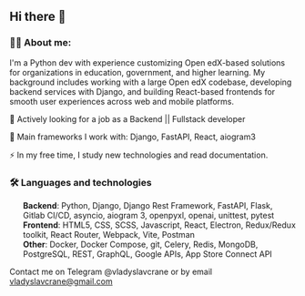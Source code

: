 ## Hi there 👋

### 👨‍💻 About me:

I'm a Python dev with experience customizing Open edX-based solutions for organizations in education, government, and higher learning.
My background includes working with a large Open edX codebase, developing backend services with Django, and building React-based frontends for smooth user experiences across web and mobile platforms.

🔭 Actively looking for a job as a Backend || Fullstack developer

🌱 Main frameworks I work with: Django, FastAPI, React, aiogram3

⚡ In my free time, I study new technologies and read documentation.

### 🛠️ Languages and technologies
<ul style="list-style-type: none;">
  <li> <b>Backend</b>: Python, Django, Django Rest Framework, FastAPI, Flask, Gitlab CI/CD, asyncio, aiogram 3, openpyxl, openai, unittest, pytest</li>
  <li> <b>Frontend</b>: НTML5, CSS, SCSS, Javascript, React, Electron, Redux/Redux toolkit, React Router, Webpack, Vite, Postman</li>
  <li> <b>Other</b>: Docker, Docker Compose, git, Celery, Redis, MongoDB, PostgreSQL, REST, GraphQL, Google APIs, App Store Connect API</li>
</ul>

Contact me on Telegram @vladyslavcrane or by email vladyslavcrane@gmail.com
<!--
**vladyslavcrane/vladyslavcrane** is a ✨ _special_ ✨ repository because its `README.md` (this file) appears on your GitHub profile.

Here are some ideas to get you started:

- 🔭 I’m currently working on ...
- 🌱 I’m currently learning ...
- 👯 I’m looking to collaborate on ...
- 🤔 I’m looking for help with ...
- 💬 Ask me about ...
- 📫 How to reach me: ...
- 😄 Pronouns: ...
- ⚡ Fun fact: ...
-->
